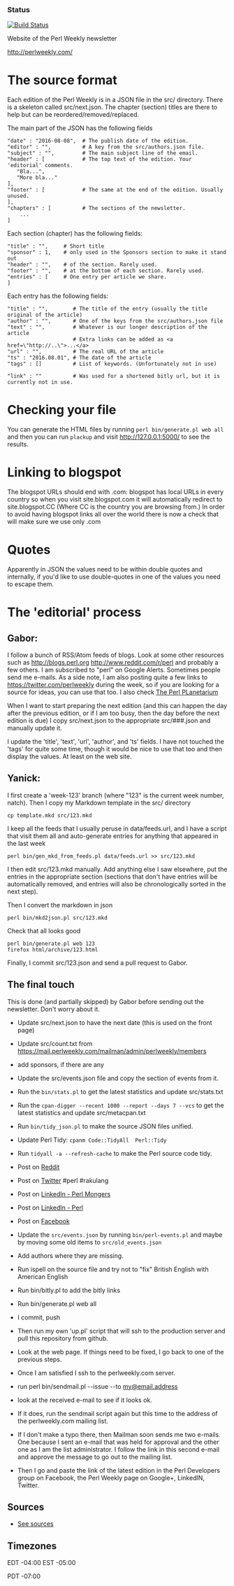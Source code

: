 ### Status
[![Build Status](https://travis-ci.org/szabgab/perlweekly.png)](https://travis-ci.org/szabgab/perlweekly)

Website of the Perl Weekly newsletter

http://perlweekly.com/

The source format
==================

Each edition of the Perl Weekly is in a JSON file in the src/ directory.
There is a skeleton called src/next.json. The chapter (section) titles are there
to help but can be reordered/removed/replaced.

The main part of the JSON has the following fields

```
"date" : "2016-08-08",  # The publish date of the edition.
"editor" : "",          # A key from the src/authors.json file.
"subject" : "",         # The main subject line of the email.
"header" : [            # The top text of the edition. Your 'editorial' comments.
   "Bla...",
   "More bla..."
],
"footer" : [            # The same at the end of the edition. Usually unused.
],
"chapters" : [          # The sections of the newsletter.
    ...
]
```

Each section (chapter) has the following fields:

```
"title" : "",     # Short title
"sponsor" : 1,    # only used in the Sponsors section to make it stand out
"header" : "",    # of the section. Rarely used.
"footer" : "",    # at the bottom of each section. Rarely used.
"entries" : [     # One entry per article we share.
]
```

Each entry has the following fields:

```
"title" : "",        # The title of the entry (usually the title original of the article)
"author" : "",       # One of the keys from the src/authors.json file
"text" : "",         # Whatever is our longer description of the article
                     # Extra links can be added as <a href=\"http://..\">...</a>
"url" : "",          # The real URL of the article
"ts" : "2016.08.01", # The date of the article
"tags" : []          # List of keywords. (Unfortunately not in use)

"link" : ""          # Was used for a shortened bitly url, but it is currently not in use.
```

Checking your file
===================

You can generate the HTML files by running `perl bin/generate.pl web all` and then you can run `plackup` and visit http://127.0.0.1:5000/ to see the results.


Linking to blogspot
=====================

The blogspot URLs should end with .com: blogspot has local URLs in every country so when you visit site.blogspot.com it will automatically redirect to site.blogspot.CC (Where CC is the country you are browsing from.) In order to avoid having blogspot links all over the world there is now a check that will make sure we use only .com

Quotes
========

Apparently in JSON the values need to be within double quotes and internally, if you'd like to use double-quotes in one of the values you need to escape them.


The 'editorial' process
========================


Gabor:
-----

I follow a bunch of RSS/Atom feeds of blogs. Look at some other resources such as http://blogs.perl.org  http://www.reddit.com/r/perl and probably a few others. I am subscribed to "perl" on Google Alerts. Sometimes people send me e-mails. As a side note, I am also posting quite a few links to https://twitter.com/perlweekly during the week, so if you are looking for a source for ideas, you can use that too.
I also check [The Perl PLanetarium](https://perl.theplanetarium.org/)

When I want to start preparing the next edition (and this can happen the day after the previous edition, or if I am too busy, then the day before the next edition is due) I copy  src/next.json to the appropriate src/###.json and manually update it.

I update the 'title', 'text', 'url', 'author', and 'ts' fields. I have not touched the 'tags' for quite some time, though it would be nice to use that too and then display the values. At least on the web site.

Yanick:
-------

I first create a 'week-123' branch (where "123" is the current week number,
natch). Then I copy my Markdown template in the src/ directory

    cp template.mkd src/123.mkd

I keep all the feeds that I usually peruse in data/feeds.url, and I have a
script that visit them all and auto-generate entries for anything that
appeared in the last week

    perl bin/gen_mkd_from_feeds.pl data/feeds.url >> src/123.mkd

I then edit src/123.mkd manually. Add anything else I saw elsewhere,
put the entries in the appropriate section (sections that don't
have entries will be automatically removed, and entries will also
be chronologically sorted in the next step).

Then I convert the markdown in json

    perl bin/mkd2json.pl src/123.mkd

Check that all looks good

    perl bin/generate.pl web 123
    firefox html/archive/123.html

Finally, I commit src/123.json and send a pull request to Gabor.


The final touch
-----------------

This is done (and partially skipped) by Gabor before sending out the newsletter. Don't worry about it.

* Update src/next.json to have the next date (this is used on the front page)
* Update src/count.txt from https://mail.perlweekly.com/mailman/admin/perlweekly/members
* add sponsors, if there are any
* Update the src/events.json file and copy the section of events from it.
* Run the `bin/stats.pl` to get the latest statistics and update src/stats.txt
* Run the `cpan-digger --recent 1000 --report --days 7 --vcs` to get the latest statistics and update src/metacpan.txt

* Run `bin/tidy_json.pl` to make the source JSON files unified.
* Update Perl Tidy: `cpanm Code::TidyAll  Perl::Tidy`
* Run `tidyall -a --refresh-cache` to make the Perl source code tidy.

* Post on [Reddit](https://www.reddit.com/r/perl/)
* Post on [Twitter](https://twitter.com/perlweekly) #perl #rakulang
* Post on [LinkedIn - Perl Mongers](https://www.linkedin.com/groups/40830/)
* Post on [LinkedIn - Perl](https://www.linkedin.com/groups/106254/)
* Post on [Facebook](https://www.facebook.com/groups/perlcommunity/)


* Update the ```src/events.json``` by running ```bin/perl-events.pl``` and maybe by moving some old items to ```src/old_events.json```
* Add authors where they are missing.
* Run ispell on the source file and try not to "fix" British English with American English
* Run  bin/bitly.pl to add the bitly links
* Run bin/generate.pl web all
* I commit, push
* Then run my own 'up.pl' script that will ssh to the production server and pull this repository from github.
* Look at the web page. If things need to be fixed, I go back to one of the previous steps.
* Once I am satisfied I ssh to the perlweekly.com server.
* run perl bin/sendmail.pl --issue --to my@email.address
* look at the received e-mail to see if it looks ok.
* If it does, run the sendmail script again but this time to the address of the perlweekly.com mailing list.
* If I don't make a typo there, then Mailman soon sends me two e-mails. One because I sent an e-mail
  that was held for approval and the other one as I am the list administrator. I follow the link in this
  second e-mail and approve the message to go out to the mailing list.

* Then I go and paste the link of the latest edition in the Perl Developers group on Facebook, the Perl Weekly page on Google+,
  LinkedIN, Twitter.

## Sources

* [See sources](https://perlweekly.com/sources.html)

## Timezones

EDT -04:00
EST -05:00

PDT -07:00
